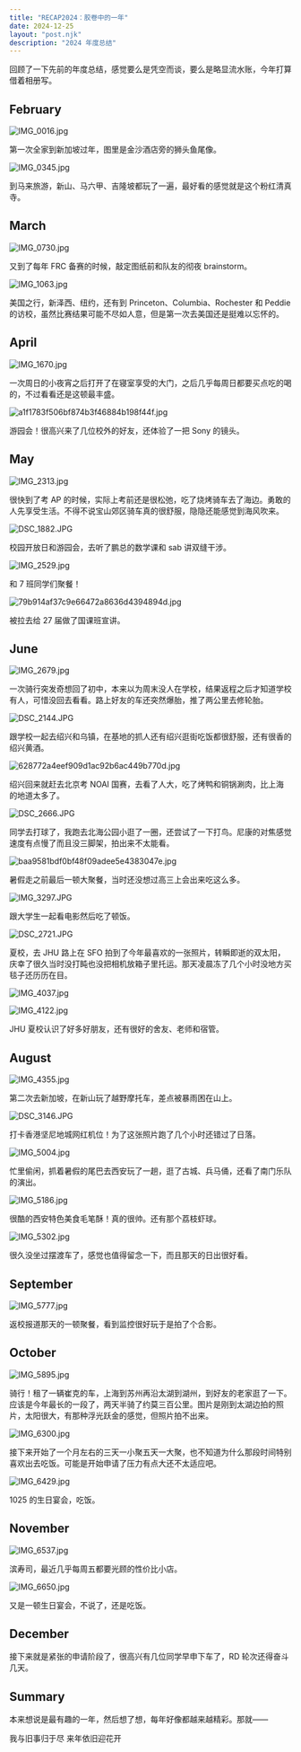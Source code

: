 ```yaml
---
title: "RECAP2024：胶卷中的一年"
date: 2024-12-25
layout: "post.njk"
description: "2024 年度总结"
---
```


回顾了一下先前的年度总结，感觉要么是凭空而谈，要么是略显流水账，今年打算借着相册写。

## February

![IMG_0016.jpg](https://s2.loli.net/2024/12/25/5L1eycCYR47xlAN.jpg)

第一次全家到新加坡过年，图里是金沙酒店旁的狮头鱼尾像。

![IMG_0345.jpg](https://s2.loli.net/2024/12/25/fR5BvPSCkT4Klbd.jpg)

到马来旅游，新山、马六甲、吉隆坡都玩了一遍，最好看的感觉就是这个粉红清真寺。

## March

![IMG_0730.jpg](https://s2.loli.net/2024/12/25/Lj8F9UsX7cIyYah.jpg)

又到了每年 FRC 备赛的时候，敲定图纸前和队友的彻夜 brainstorm。

![IMG_1063.jpg](https://s2.loli.net/2024/12/25/arxbAt5cqNP4dDp.jpg)

美国之行，新泽西、纽约，还有到 Princeton、Columbia、Rochester 和 Peddie 的访校，虽然比赛结果可能不尽如人意，但是第一次去美国还是挺难以忘怀的。

## April

![IMG_1670.jpg](https://s2.loli.net/2024/12/25/Mi5RlCz2hT6gLAj.jpg)

一次周日的小夜宵之后打开了在寝室享受的大门，之后几乎每周日都要买点吃的喝的，不过看看还是这顿最丰盛。

![a1f1783f506bf874b3f46884b198f44f.jpg](https://s2.loli.net/2024/12/25/6tVSZzI7JdyMQNr.jpg)

游园会！很高兴来了几位校外的好友，还体验了一把 Sony 的镜头。

## May

![IMG_2313.jpg](https://s2.loli.net/2024/12/25/Mu3pUC6Nnbrex4l.jpg)

很快到了考 AP 的时候，实际上考前还是很松弛，吃了烧烤骑车去了海边。勇敢的人先享受生活。不得不说宝山郊区骑车真的很舒服，隐隐还能感觉到海风吹来。

![DSC_1882.JPG](https://s2.loli.net/2024/12/25/5sdkMPyu6IJa1z2.jpg)

校园开放日和游园会，去听了鹏总的数学课和 sab 讲双缝干涉。

![IMG_2529.jpg](https://s2.loli.net/2024/12/25/19T7nNfkIQmFPxJ.jpg)

和 7 班同学们聚餐！

![79b914af37c9e66472a8636d4394894d.jpg](https://s2.loli.net/2024/12/25/RBQwmydLNejZP7s.jpg)

被拉去给 27 届做了国课班宣讲。

## June

![IMG_2679.jpg](https://s2.loli.net/2024/12/25/hjqrBZHytAc2Gku.jpg)

一次骑行突发奇想回了初中，本来以为周末没人在学校，结果返程之后才知道学校有人，可惜没回去看看。路上好友的车还突然爆胎，推了两公里去修轮胎。

![DSC_2144.JPG](https://s2.loli.net/2024/12/25/vKrnJGfR1ViTsF5.jpg)

跟学校一起去绍兴和乌镇，在基地的抓人还有绍兴逛街吃饭都很舒服，还有很香的绍兴黄酒。

![628772a4eef909d1ac92b6ac449b770d.jpg](https://s2.loli.net/2024/12/25/3c2XZklr58A1HaK.jpg)

绍兴回来就赶去北京考 NOAI 国赛，去看了人大，吃了烤鸭和铜锅涮肉，比上海的地道太多了。

![DSC_2666.JPG](https://s2.loli.net/2024/12/25/vNTYwH4y3lbzX7m.jpg)

同学去打球了，我跑去北海公园小逛了一圈，还尝试了一下打鸟。尼康的对焦感觉速度有点慢了而且没三脚架，拍出来不太能看。

![baa9581bdf0bf48f09adee5e4383047e.jpg](https://s2.loli.net/2024/12/25/YgKxRuemUVcZX3D.jpg)

暑假走之前最后一顿大聚餐，当时还没想过高三上会出来吃这么多。

![IMG_3297.JPG](https://s2.loli.net/2024/12/25/ibqcJDXfoW2n1wg.jpg)

跟大学生一起看电影然后吃了顿饭。

![DSC_2721.JPG](https://s2.loli.net/2024/12/25/WomSpnytHC2Y3iL.jpg)

夏校，去 JHU 路上在 SFO 拍到了今年最喜欢的一张照片，转瞬即逝的双太阳，庆幸了很久当时没打盹也没把相机放箱子里托运。那天凌晨冻了几个小时没地方买毯子还历历在目。

![IMG_4037.jpg](https://s2.loli.net/2024/12/25/eEYmCcuKQ3Py51j.jpg)

![IMG_4122.jpg](https://s2.loli.net/2024/12/25/9wDdxfEL8phaos6.jpg)

JHU 夏校认识了好多好朋友，还有很好的舍友、老师和宿管。

## August

![IMG_4355.jpg](https://s2.loli.net/2024/12/25/13yzZKqXFgvBbLG.jpg)

第二次去新加坡，在新山玩了越野摩托车，差点被暴雨困在山上。

![DSC_3146.JPG](https://s2.loli.net/2024/12/25/9EDUCasinTrtS34.jpg)

打卡香港坚尼地城网红机位！为了这张照片跑了几个小时还错过了日落。

![IMG_5004.jpg](https://s2.loli.net/2024/12/25/IZsOo7w6rlQ9eRD.jpg)

忙里偷闲，抓着暑假的尾巴去西安玩了一趟，逛了古城、兵马俑，还看了南门乐队的演出。

![IMG_5186.jpg](https://s2.loli.net/2024/12/25/jVX9JpNRGkxDKMb.jpg)

很酷的西安特色美食毛笔酥！真的很帅。还有那个荔枝虾球。

![IMG_5302.jpg](https://s2.loli.net/2024/12/25/CEUsJvngfahRbFI.jpg)

很久没坐过摆渡车了，感觉也值得留念一下，而且那天的日出很好看。

## September

![IMG_5777.jpg](https://s2.loli.net/2024/12/25/4xp3abfPygA2weL.jpg)

返校报道那天的一顿聚餐，看到监控很好玩于是拍了个合影。

## October

![IMG_5895.jpg](https://s2.loli.net/2024/12/25/o6cCkQSgZUiT3EN.jpg)

骑行！租了一辆崔克的车，上海到苏州再沿太湖到湖州，到好友的老家逛了一下。应该是今年最长的一段了，两天半骑了约莫三百公里。图片是刚到太湖边拍的照片，太阳很大，有那种浮光跃金的感觉，但照片拍不出来。

![IMG_6300.jpg](https://s2.loli.net/2024/12/25/8Mvcm7PxSQ13h6T.jpg)

接下来开始了一个月左右的三天一小聚五天一大聚，也不知道为什么那段时间特别喜欢出去吃饭。可能是开始申请了压力有点大还不太适应吧。

![IMG_6429.jpg](https://s2.loli.net/2024/12/25/QADZRHigw1UWEq9.jpg)

1025 的生日宴会，吃饭。

## November

![IMG_6537.jpg](https://s2.loli.net/2024/12/25/cLJpB3HCx54vkau.jpg)

滨寿司，最近几乎每周五都要光顾的性价比小店。

![IMG_6650.jpg](https://s2.loli.net/2024/12/25/nd3xcQGZvm817SX.jpg)

又是一顿生日宴会，不说了，还是吃饭。

## December

接下来就是紧张的申请阶段了，很高兴有几位同学早申下车了，RD 轮次还得奋斗几天。

## Summary

本来想说是最有趣的一年，然后想了想，每年好像都越来越精彩。那就——

我与旧事归于尽 来年依旧迎花开